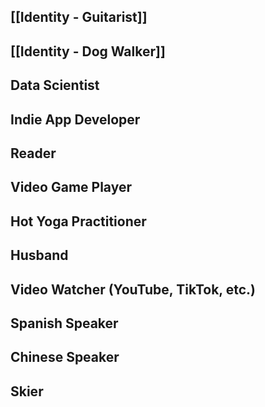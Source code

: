 ## [[Identity - Guitarist]]

## [[Identity - Dog Walker]]

## Data Scientist

## Indie App Developer

## Reader

## Video Game Player

## Hot Yoga Practitioner

## Husband

## Video Watcher (YouTube, TikTok, etc.)

## Spanish Speaker

## Chinese Speaker

## Skier
